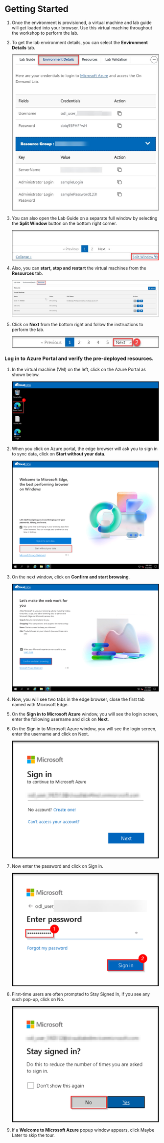 # Getting Started

1. Once the environment is provisioned, a virtual machine and lab guide will get loaded into your browser. Use this virtual machine throughout the workshop to perform the lab.

1. To get the lab environment details, you can select the **Environment Details** tab.

    ![](../images/image-100.png)

1. You can also open the Lab Guide on a separate full window by selecting the **Split Window** button on the bottom right corner.

    ![](../images/image-200.jpg)    

1. Also, you can **start, stop and restart** the virtual machines from the **Resources** tab.

    ![](../images/image002.jpg)
    
1. Click on **Next** from the bottom right and follow the instructions to perform the lab.

    ![](../images/image-901.jpg)

### Log in to Azure Portal and verify the pre-deployed resources.

1. In the virtual machine (VM) on the left, click on the Azure Portal as shown below.

    ![](../images/azure.png)

1. When you click on Azure portal, the edge browser will ask you to sign in to sync data, click on **Start without your data**.

    ![](../images/welcomegmail.png)

1. On the next window, click on **Confirm and start browsing**.

     ![](../images/welcomegamail2.png)

1. Now, you will see two tabs in the edge browser, close the first tab named with Microsoft Edge.
1. On the **Sign in to Microsoft Azure** window, you will see the login screen, enter the following username and click on **Next**.
1. On the Sign in to Microsoft Azure window, you will see the login screen, enter the username and click on Next.

    ![](../images/portal1.png)
     
1. Now enter the password and click on Sign in.
  
    ![](../images/portal2.png)

1. First-time users are often prompted to Stay Signed In, if you see any such pop-up, click on No.

    ![](../images/portal3.png)

1. If a **Welcome to Microsoft Azure** popup window appears, click Maybe Later to skip the tour.
    